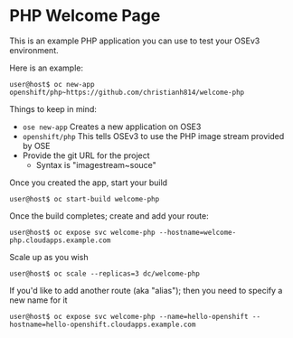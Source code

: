 # PHP Welcome Page

This is an example PHP application you can use to test your OSEv3 environment.

Here is an example:
```
user@host$ oc new-app openshift/php~https://github.com/christianh814/welcome-php
```

Things to keep in mind:
* `ose new-app` Creates a new application on OSE3
* `openshift/php` This tells OSEv3 to use the PHP image stream provided by OSE
* Provide the git URL for the project
  * Syntax is "imagestream~souce"

Once you created the app, start your build

```
user@host$ oc start-build welcome-php
```

Once the build completes; create and add your route:
```
user@host$ oc expose svc welcome-php --hostname=welcome-php.cloudapps.example.com
```

Scale up as you wish
```
user@host$ oc scale --replicas=3 dc/welcome-php
```

If you'd like to add another route (aka "alias"); then you need to specify a new name for it

```
user@host$ oc expose svc welcome-php --name=hello-openshift --hostname=hello-openshift.cloudapps.example.com
```
